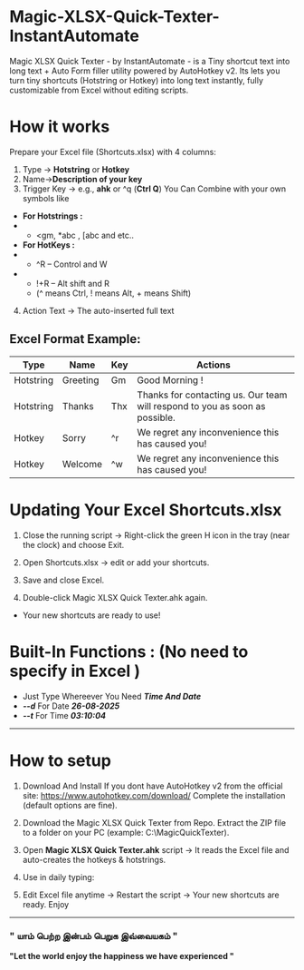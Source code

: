 # Magic-XLSX-Quick-Texter-InstantAutomate
Magic XLSX Quick Texter - by InstantAutomate - is a Tiny shortcut text into long text + Auto Form filler utility powered by AutoHotkey v2.
Its lets you turn tiny shortcuts (Hotstring or Hotkey) into long text instantly, fully customizable from Excel without editing scripts.

# How it works
Prepare your Excel file (Shortcuts.xlsx) with 4 columns:
 1. Type → **Hotstring** or **Hotkey**
 2. Name→**Description of  your key** 
 3. Trigger Key → e.g., **ahk**  or  ^q  (**Ctrl Q**)
 You Can Combine with your own symbols like
- __For Hotstrings :__
- - <gm, *abc , [abc and etc..
- __For HotKeys :__
- - ^R – Control and W
- - !+R – Alt shift and R
  - (^ means Ctrl, ! means Alt, + means Shift)
4. Action Text → The auto-inserted full text

## Excel Format Example:

| Type | Name | Key | Actions |
|--|--|--|--|
| Hotstring | Greeting | Gm | Good Morning ! |
| Hotstring | Thanks| Thx | Thanks for contacting us. Our team will respond to you as soon as possible. |
| Hotkey | Sorry | ^r | We regret any inconvenience this has caused you! |
| Hotkey | Welcome | ^w| We regret any inconvenience this has caused you! |

# Updating Your Excel Shortcuts.xlsx
1. Close the running script → Right-click the green H icon in the tray (near the clock) and choose Exit.

2. Open Shortcuts.xlsx → edit or add your shortcuts.

3. Save and close Excel.

4. Double-click Magic XLSX Quick Texter.ahk again.

  - Your new shortcuts are ready to use!

# Built-In Functions : (No need to specify in Excel )
- Just Type Whereever You Need __*Time And Date*__
- __*--d*__ For Date __*26-08-2025*__
- __*--t*__ For Time __*03:10:04*__
 --------------------------- 
 # How to setup
 1. Download And Install If you dont have AutoHotkey v2 
from the official site: https://www.autohotkey.com/download/
Complete the installation (default options are fine).

2. Download the Magic XLSX Quick Texter from Repo. Extract the ZIP file to a folder on your PC (example: C:\MagicQuickTexter).
3. Open __Magic XLSX Quick Texter.ahk__ script → It reads the Excel file and auto-creates the hotkeys & hotstrings.
4. Use in daily typing:
5. Edit Excel file anytime → Restart the script → Your new shortcuts are ready. Enjoy
-------
### " யாம் பெற்ற இன்பம் பெறுக இவ்வையகம் "   
__"Let the world enjoy the happiness we have experienced "__
